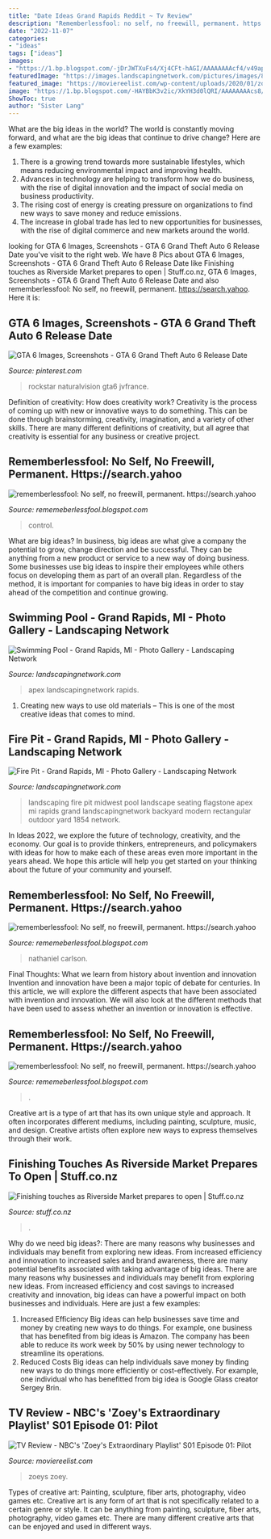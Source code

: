 ```yaml
---
title: "Date Ideas Grand Rapids Reddit ~ Tv Review"
description: "Rememberlessfool: no self, no freewill, permanent. https://search.yahoo"
date: "2022-11-07"
categories:
- "ideas"
tags: ["ideas"]
images:
- "https://1.bp.blogspot.com/-jDrJWTXuFs4/Xj4CFt-hAGI/AAAAAAAAcf4/v49apiFdbj86d9RZ8ZLfvesQK6nHlkKXQCLcBGAsYHQ/s1600/Untitled399.png"
featuredImage: "https://images.landscapingnetwork.com/pictures/images/800x642Max/swimming-pool_6/contemporary-swimming-pool-apex-landscape_1923.jpg"
featured_image: "https://moviereelist.com/wp-content/uploads/2020/01/zoeys-extraordinary-playlist.jpg"
image: "https://1.bp.blogspot.com/-HAYBbK3v2ic/XkYH3d0lQRI/AAAAAAAAcs8/_KD_mbCuwWEXHLahhLO7eEQY1DWkjA7VQCLcBGAsYHQ/s1600/Untitled442.png"
ShowToc: true
author: "Sister Lang"
---
```



What are the big ideas in the world?
The world is constantly moving forward, and what are the big ideas that continue to drive change? Here are a few examples: 
1. There is a growing trend towards more sustainable lifestyles, which means reducing environmental impact and improving health. 
2. Advances in technology are helping to transform how we do business, with the rise of digital innovation and the impact of social media on business productivity. 
3. The rising cost of energy is creating pressure on organizations to find new ways to save money and reduce emissions. 
4. The increase in global trade has led to new opportunities for businesses, with the rise of digital commerce and new markets around the world.

	

		
looking for GTA 6 Images, Screenshots - GTA 6 Grand Theft Auto 6 Release Date you've visit to the right web. We have 8 Pics about GTA 6 Images, Screenshots - GTA 6 Grand Theft Auto 6 Release Date like Finishing touches as Riverside Market prepares to open | Stuff.co.nz, GTA 6 Images, Screenshots - GTA 6 Grand Theft Auto 6 Release Date and also rememberlessfool: No self, no freewill, permanent. https://search.yahoo. Here it is:
		
    
## GTA 6 Images, Screenshots - GTA 6 Grand Theft Auto 6 Release Date

<img loading=lazy src="https://i.pinimg.com/originals/5f/6f/ba/5f6fbaf9aaaa1e670943e65149a020f9.jpg" onerror="this.onerror=null;this.src='https://tse3.mm.bing.net/th?id=OIP.DZlE1hVJ3ajamnkhfoeFlwHaEI&amp;pid=15.1';" alt="GTA 6 Images, Screenshots - GTA 6 Grand Theft Auto 6 Release Date">

_Source: pinterest.com_

>rockstar naturalvision gta6 jvfrance. 

	

Definition of creativity: How does creativity work?
Creativity is the process of coming up with new or innovative ways to do something. This can be done through brainstorming, creativity, imagination, and a variety of other skills. There are many different definitions of creativity, but all agree that creativity is essential for any business or creative project.

    
## Rememberlessfool: No Self, No Freewill, Permanent. Https://search.yahoo

<img loading=lazy src="https://1.bp.blogspot.com/-HAYBbK3v2ic/XkYH3d0lQRI/AAAAAAAAcs8/_KD_mbCuwWEXHLahhLO7eEQY1DWkjA7VQCLcBGAsYHQ/s1600/Untitled442.png" onerror="this.onerror=null;this.src='https://tse4.mm.bing.net/th?id=OIP.KXKWTlzs8CA09vgtM0qoUQHaEK&amp;pid=15.1';" alt="rememberlessfool: No self, no freewill, permanent. https://search.yahoo">

_Source: rememeberlessfool.blogspot.com_

>control. 

	

What are big ideas?
In business, big ideas are what give a company the potential to grow, change direction and be successful. They can be anything from a new product or service to a new way of doing business. 
Some businesses use big ideas to inspire their employees while others focus on developing them as part of an overall plan. Regardless of the method, it is important for companies to have big ideas in order to stay ahead of the competition and continue growing.

    
## Swimming Pool - Grand Rapids, MI - Photo Gallery - Landscaping Network

<img loading=lazy src="https://images.landscapingnetwork.com/pictures/images/800x642Max/swimming-pool_6/contemporary-swimming-pool-apex-landscape_1923.jpg" onerror="this.onerror=null;this.src='https://tse2.mm.bing.net/th?id=OIP.BCduHw6Tbtm4KPb761SMtwHaFj&amp;pid=15.1';" alt="Swimming Pool - Grand Rapids, MI - Photo Gallery - Landscaping Network">

_Source: landscapingnetwork.com_

>apex landscapingnetwork rapids. 

	

1. Creating new ways to use old materials – This is one of the most creative ideas that comes to mind.

    
## Fire Pit - Grand Rapids, MI - Photo Gallery - Landscaping Network

<img loading=lazy src="https://images.landscapingnetwork.com/pictures/images/800x642Max/fire-pit_12/fire-pit-and-pool-apex-landscape_1854.jpg" onerror="this.onerror=null;this.src='https://tse3.mm.bing.net/th?id=OIP.yaEtoYdwQ1hv__zhWoU7mgHaFj&amp;pid=15.1';" alt="Fire Pit - Grand Rapids, MI - Photo Gallery - Landscaping Network">

_Source: landscapingnetwork.com_

>landscaping fire pit midwest pool landscape seating flagstone apex mi rapids grand landscapingnetwork backyard modern rectangular outdoor yard 1854 network. 

	

In Ideas 2022, we explore the future of technology, creativity, and the economy. Our goal is to provide thinkers, entrepreneurs, and policymakers with ideas for how to make each of these areas even more important in the years ahead. We hope this article will help you get started on your thinking about the future of your community and yourself.

    
## Rememberlessfool: No Self, No Freewill, Permanent. Https://search.yahoo

<img loading=lazy src="https://1.bp.blogspot.com/-jDrJWTXuFs4/Xj4CFt-hAGI/AAAAAAAAcf4/v49apiFdbj86d9RZ8ZLfvesQK6nHlkKXQCLcBGAsYHQ/s1600/Untitled399.png" onerror="this.onerror=null;this.src='https://tse1.mm.bing.net/th?id=OIP.kLv83dNNwRbgakfCGvk7eAHaEK&amp;pid=15.1';" alt="rememberlessfool: No self, no freewill, permanent. https://search.yahoo">

_Source: rememeberlessfool.blogspot.com_

>nathaniel carlson. 

	

Final Thoughts: What we learn from history about invention and innovation
Invention and innovation have been a major topic of debate for centuries. In this article, we will explore the different aspects that have been associated with invention and innovation. We will also look at the different methods that have been used to assess whether an invention or innovation is effective.

    
## Rememberlessfool: No Self, No Freewill, Permanent. Https://search.yahoo

<img loading=lazy src="https://1.bp.blogspot.com/-4E4sh7jPoUw/XlG5BiPFt0I/AAAAAAAAdgY/XeB-9vexBWo0F7TDkEezo5ntvLlRL5lswCEwYBhgL/s1600/Untitled776.png" onerror="this.onerror=null;this.src='https://tse4.mm.bing.net/th?id=OIP.Hnc7bqi-1olaRjgmCJkZDQHaEK&amp;pid=15.1';" alt="rememberlessfool: No self, no freewill, permanent. https://search.yahoo">

_Source: rememeberlessfool.blogspot.com_

>. 

	

Creative art is a type of art that has its own unique style and approach. It often incorporates different mediums, including painting, sculpture, music, and design. Creative artists often explore new ways to express themselves through their work.

    
## Finishing Touches As Riverside Market Prepares To Open | Stuff.co.nz

<img loading=lazy src="https://resources.stuff.co.nz/content/dam/images/1/x/5/i/t/7/image.related.StuffLandscapeSixteenByNine.1420x800.1x453x.png/1569548851692.jpg" onerror="this.onerror=null;this.src='https://tse3.mm.bing.net/th?id=OIP.TbdH5PpCt7TxHFFqJ_ZHkQHaEL&amp;pid=15.1';" alt="Finishing touches as Riverside Market prepares to open | Stuff.co.nz">

_Source: stuff.co.nz_

>. 

	

Why do we need big ideas?: There are many reasons why businesses and individuals may benefit from exploring new ideas. From increased efficiency and innovation to increased sales and brand awareness, there are many potential benefits associated with taking advantage of big ideas.
There are many reasons why businesses and individuals may benefit from exploring new ideas. From increased efficiency and cost savings to increased creativity and innovation, big ideas can have a powerful impact on both businesses and individuals. Here are just a few examples:
1. Increased Efficiency
Big ideas can help businesses save time and money by creating new ways to do things. For example, one business that has benefited from big ideas is Amazon. The company has been able to reduce its work week by 50% by using newer technology to streamline its operations.
2. Reduced Costs
Big ideas can help individuals save money by finding new ways to do things more efficiently or cost-effectively. For example, one individual who has benefitted from big idea is Google Glass creator Sergey Brin.

    
## TV Review - NBC&#039;s &#039;Zoey&#039;s Extraordinary Playlist&#039; S01 Episode 01: Pilot

<img loading=lazy src="https://moviereelist.com/wp-content/uploads/2020/01/zoeys-extraordinary-playlist.jpg" onerror="this.onerror=null;this.src='https://tse4.mm.bing.net/th?id=OIP.3VEYmqBJlyiDu9_cghuzNgHaE8&amp;pid=15.1';" alt="TV Review - NBC&#039;s &#039;Zoey&#039;s Extraordinary Playlist&#039; S01 Episode 01: Pilot">

_Source: moviereelist.com_

>zoeys zoey. 

	

Types of creative art: Painting, sculpture, fiber arts, photography, video games etc.
Creative art is any form of art that is not specifically related to a certain genre or style. It can be anything from painting, sculpture, fiber arts, photography, video games etc. There are many different creative arts that can be enjoyed and used in different ways.

